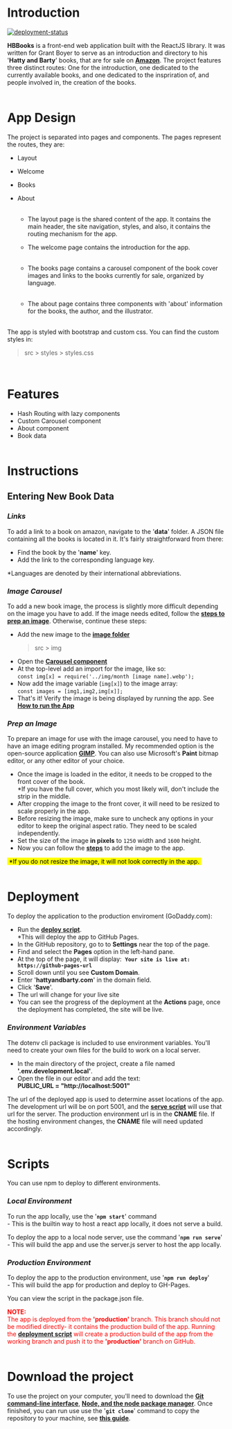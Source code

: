 # Introduction

[![deployment-status](https://github.com/BlBoyer/HBBooks/actions/workflows/pages/pages-build-deployment/badge.svg?branch=production)](https://github.com/BlBoyer/HBBooks/actions/workflows/pages/pages-build-deployment)

**HBBooks** is a front-end web application built with the ReactJS library. It was written for Grant Boyer to serve as an introduction and directory to his '**Hatty and Barty**' books, that are for sale on [**Amazon**](https://www.amazon.com/s?k=Hatty+Barty&i=stripbooks&rh=p_27%3AGrant+Boyer&s=relevanceexprank&Adv-Srch-Books-Submit.x=23&Adv-Srch-Books-Submit.y=6&unfiltered=1&ref=sr_adv_b). The project features three distinct routes: One for the introduction, one dedicated to the currently available books, and one dedicated to the inspriration of, and people involved in, the creation of the books.  
&nbsp;

# App Design

The project is separated into pages and components. The pages represent the routes, they are:

- Layout
- Welcome
- Books
- About  
  &nbsp;

  - The layout page is the shared content of the app. It contains the main header, the site navigation, styles, and also, it contains the routing mechanism for the app. &nbsp;

  - The welcome page contains the introduction for the app.  
    &nbsp;

  - The books page contains a carousel component of the book cover images and links to the books currently for sale, organized by language.  
    &nbsp;

  - The about page contains three components with 'about' information for the books, the author, and the illustrator.  
    &nbsp;

The app is styled with bootstrap and custom css. You can find the custom styles in:

> src > styles > styles.css

&nbsp;

# Features

- Hash Routing with lazy components
- Custom Carousel component
- About component
- Book data  
  &nbsp;

# Instructions

## Entering New Book Data

### _Links_

To add a link to a book on amazon, navigate to the '**data**' folder. A JSON file containing all the books is located in it. It's fairly straightforward from there:

- Find the book by the '**name**' key.
- Add the link to the corresponding language key.

\*Languages are denoted by their international abbreviations.

### _Image Carousel_

To add a new book image, the process is slightly more difficult depending on the image you have to add. If the image needs edited, follow the [**steps to prep an image**](#prep-an-image). Otherwise, continue these steps:

- Add the new image to the [**image folder**](/src/img/)
  > src > img
- Open the [**Carousel component**](/src/components/Carousel.js)
- At the top-level add an import for the image, like so:  
  `const img[x] = require('../img/month [image name].webp');`
- Now add the image variable (`img[x]`) to the image array:  
  `const images = [img1,img2,img[x]];`
- That's it! Verify the image is being displayed by running the app. See [**How to run the App**](#local-environment)

### _Prep an Image_

To prepare an image for use with the image carousel, you need to have to have an image editing program installed. My recommended option is the open-source application [**GIMP**](https://www.gimp.org/downloads/). You can also use Microsoft's **Paint** bitmap editor, or any other editor of your choice.

- Once the image is loaded in the editor, it needs to be cropped to the front cover of the book.  
  \*If you have the full cover, which you most likely will, don't include the strip in the middle.
- After cropping the image to the front cover, it will need to be resized to scale properly in the app.
- Before resizing the image, make sure to uncheck any options in your editor to keep the original aspect ratio. They need to be scaled independently.
- Set the size of the image **in pixels** to `1250` width and `1600` height.
- Now you can follow the [**steps**](#image-carousel) to add the image to the app.

<mark>&nbsp;\*If you do not resize the image, it will not look correctly in the app.&nbsp;</mark>  
&nbsp;

# Deployment

To deploy the application to the production enviroment (GoDaddy.com):

- Run the [**deploy script**](#production-environment).  
  \*This will deploy the app to GitHub Pages.
- In the GitHub repository, go to to **Settings** near the top of the page.
- Find and select the **Pages** option in the left-hand pane.
- At the top of the page, it will display: &nbsp;**`Your site is live at: https://github-pages-url`**
- Scroll down until you see **Custom Domain**.
- Enter '**hattyandbarty.com**' in the domain field.
- Click '**Save**'.
- The url will change for your live site
- You can see the progress of the deployment at the **Actions** page, once the deployment has completed, the site will be live.

### _Environment Variables_

The dotenv cli package is included to use environment variables. You'll need to create your own files for the build to work on a local server.

- In the main directory of the project, create a file named **'.env.development.local'**.
- Open the file in our editor and add the text:  
  **PUBLIC_URL = "http://localhost:5001"**

The url of the deployed app is used to determine asset locations of the app. The development url will be on port 5001, and the [**serve script**](#local-environment) will use that url for the server. The production environment url is in the **CNAME** file. If the hosting environment changes, the **CNAME** file will need updated accordingly.  
&nbsp;

# Scripts

You can use npm to deploy to different environments.

### _Local Environment_

To run the app locally, use the '**`npm start`**' command  
\- This is the builtin way to host a react app locally, it does not serve a build.

To deploy the app to a local node server, use the command '**`npm run serve`**'  
\- This will build the app and use the server.js server to host the app locally.

### _Production Environment_

To deploy the app to the production environment, use '**`npm run deploy`**'  
\- This will build the app for production and deploy to GH-Pages.

You can view the script in the package.json file.

<font color="red">**NOTE:**  
The app is deployed from the **'production'** branch. This branch should not be modified directly- it contains the production build of the app. Running the [**deployment script**](#production-environment) will create a production build of the app from the working branch and push it to the **'production'** branch on GitHub. </font>  
&nbsp;

# Download the project

To use the project on your computer, you'll need to download the [**Git command-line interface**](https://git-scm.com/downloads), [**Node, and the node package manager**](https://nodejs.org/en/download/). Once finished, you can run use use the '**`git clone`**' command to copy the repository to your machine, see [**this guide**](https://docs.github.com/en/repositories/creating-and-managing-repositories/cloning-a-repository).
